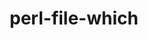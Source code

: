 ---
title: "perl-file-which"
layout: cache
categories: [package, develop-2023-05-21]
meta: {"versions": ["1.27"], "compilers": ["gcc@=11.1.0", "gcc@=11.3.0"], "oss": ["ubuntu20.04", "ubuntu22.04"], "platforms": ["linux"], "targets": ["x86_64_v3"], "stacks": ["e4s", "gpu-tests", "ml-linux-x86_64-rocm", "root"], "num_specs": 2, "num_specs_by_stack": {"gpu-tests": 1, "e4s": 1, "root": 2, "ml-linux-x86_64-rocm": 1}}
spec_details: [{"hash": "vcmkuefnndh4zeemki6la4vlig3vpx7l", "compiler": "gcc@=11.1.0", "versions": ["1.27"], "os": "ubuntu20.04", "platform": "linux", "target": "x86_64_v3", "variants": ["build_system=perl"], "stacks": ["gpu-tests", "e4s", "root"], "size": "-", "tarball": "https://binaries.spack.io/releases/develop-2023-05-21/build_cache/linux-ubuntu20.04-x86_64_v3/gcc-11.1.0/perl-file-which-1.27/linux-ubuntu20.04-x86_64_v3-gcc-11.1.0-perl-file-which-1.27-vcmkuefnndh4zeemki6la4vlig3vpx7l.spack"}, {"hash": "gxrp5vtn2pah652uy4k6bpm5pkbssmnw", "compiler": "gcc@=11.3.0", "versions": ["1.27"], "os": "ubuntu22.04", "platform": "linux", "target": "x86_64_v3", "variants": ["build_system=perl"], "stacks": ["root", "ml-linux-x86_64-rocm"], "size": "-", "tarball": "https://binaries.spack.io/releases/develop-2023-05-21/build_cache/linux-ubuntu22.04-x86_64_v3/gcc-11.3.0/perl-file-which-1.27/linux-ubuntu22.04-x86_64_v3-gcc-11.3.0-perl-file-which-1.27-gxrp5vtn2pah652uy4k6bpm5pkbssmnw.spack"}]
---